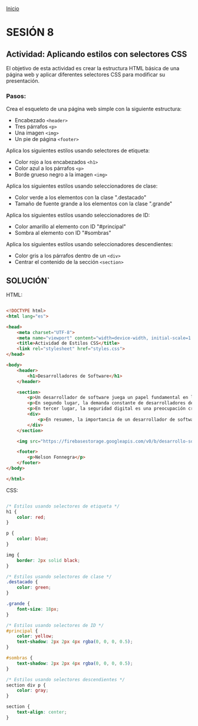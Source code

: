 <!-- No borrar o modificar -->
[Inicio](./index.md)

# SESIÓN 8

## Actividad: Aplicando estilos con selectores CSS
El objetivo de esta actividad es crear la estructura HTML básica de una página web y aplicar diferentes selectores CSS para modificar su presentación.

### Pasos:

Crea el esqueleto de una página web simple con la siguiente estructura:

- Encabezado ```<header>```
- Tres párrafos ```<p>```
- Una imagen ```<img>```
- Un pie de página ```<footer>```

Aplica los siguientes estilos usando selectores de etiqueta:

- Color rojo a los encabezados ```<h1>```
- Color azul a los párrafos ```<p>```
- Borde grueso negro a la imagen ```<img>```

Aplica los siguientes estilos usando seleccionadores de clase:

- Color verde a los elementos con la clase ".destacado"
- Tamaño de fuente grande a los elementos con la clase ".grande"

Aplica los siguientes estilos usando seleccionadores de ID:

- Color amarillo al elemento con ID "#principal"
- Sombra al elemento con ID "#sombras"

Aplica los siguientes estilos usando seleccionadores descendientes:

- Color gris a los párrafos dentro de un ```<div>```
- Centrar el contenido de la sección ```<section>```

## SOLUCIÓN`



HTML:

```html

<!DOCTYPE html>
<html lang="es">

<head>
    <meta charset="UTF-8">
    <meta name="viewport" content="width=device-width, initial-scale=1.0">
    <title>Actividad de Estilos CSS</title>
    <link rel="stylesheet" href="styles.css">
</head>

<body>
    <header>
        <h1>Desarrolladores de Software</h1>
    </header>

    <section>
        <p>Un desarrollador de software juega un papel fundamental en la era digital actual por varias razones cruciales. En primer lugar, su importancia radica en su capacidad para traducir ideas y necesidades humanas en aplicaciones y programas informáticos. Vivimos en un mundo impulsado por la tecnología, donde las aplicaciones móviles, el software empresarial y las plataformas en línea son esenciales para nuestras vidas diarias y el funcionamiento de las empresas. Los desarrolladores de software son los arquitectos detrás de estas soluciones, creando productos que mejoran la eficiencia, automatizan tareas y permiten la comunicación y la colaboración en todo el mundo.</p>
        <p>En segundo lugar, la demanda constante de desarrolladores de software se debe a la naturaleza siempre cambiante y evolutiva de la tecnología. Los avances en inteligencia artificial, computación en la nube, Internet de las cosas y otras áreas requieren mentes creativas y habilidades técnicas para aprovechar estas innovaciones y desarrollar aplicaciones que aprovechen al máximo sus capacidades. Un desarrollador competente no solo tiene habilidades en lenguajes de programación y tecnologías, sino también la capacidad de aprender continuamente y adaptarse a nuevos desafíos tecnológicos.</p>
        <p>En tercer lugar, la seguridad digital es una preocupación creciente en la era digital, y los desarrolladores de software desempeñan un papel crucial en este campo. Es vital que los programas y aplicaciones sean seguros y estén protegidos contra amenazas cibernéticas. Los desarrolladores deben escribir código resistente y estar al tanto de las mejores prácticas de seguridad para garantizar que los sistemas informáticos sean robustos y protegidos contra posibles ataques.</p>
        <div>
            <p>En resumen, la importancia de un desarrollador de software radica en su capacidad para crear soluciones tecnológicas innovadoras, adaptarse a los cambios tecnológicos rápidos y garantizar la seguridad digital en un mundo cada vez más digitalizado y dependiente de la tecnología. Su habilidad para transformar ideas en realidad digital hace que sean esenciales en nuestra sociedad moderna.</p>
        </div>
    </section>

    <img src="https://firebasestorage.googleapis.com/v0/b/desarrollo-software-nelson.appspot.com/o/metodolog%C3%ADas-de-desarrollo-de-software.jpeg?alt=media&token=60069a60-0997-4998-9a5d-480de169fe9e&_gl=1*1rjr2go*_ga*MTcwMTI3Mzk1MS4xNjk2MzQ2MTUy*_ga_CW55HF8NVT*MTY5Njg4Mzc2OC44LjEuMTY5Njg4NDI4OS40My4wLjA" alt="Descripción de la imagen">

    <footer>
        <p>Nelson Fonnegra</p>
    </footer>
</body>

</html>
```
CSS:

```CSS

/* Estilos usando selectores de etiqueta */
h1 {
    color: red;
}

p {
    color: blue;
}

img {
    border: 2px solid black;
}

/* Estilos usando selectores de clase */
.destacado {
    color: green;
}

.grande {
    font-size: 18px;
}

/* Estilos usando selectores de ID */
#principal {
    color: yellow;
    text-shadow: 2px 2px 4px rgba(0, 0, 0, 0.5);
}

#sombras {
    text-shadow: 2px 2px 4px rgba(0, 0, 0, 0.5);
}

/* Estilos usando selectores descendientes */
section div p {
    color: gray;
}

section {
    text-align: center;
}
```



